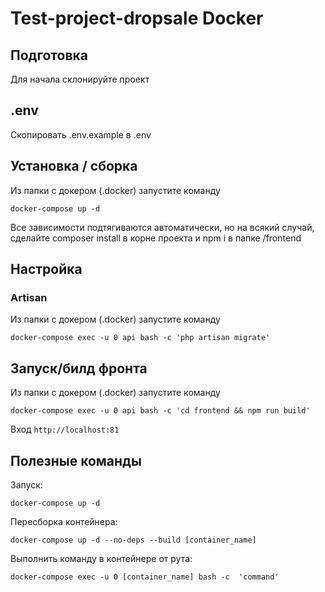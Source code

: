 # Test-project-dropsale Docker


## Подготовка
Для начала склонируйте проект

## .env
Скопировать .env.example в .env 

## Установка / сборка

Из папки с докером (.docker) запустите команду
```
docker-compose up -d
```

Все зависимости подтягиваются автоматически, но на всякий случай, сделайте composer install в корне проекта и
npm i в папке /frontend

## Настройка
### Artisan

Из папки с докером (.docker) запустите команду
```
docker-compose exec -u 0 api bash -c 'php artisan migrate'

```

## Запуск/билд фронта

Из папки с докером (.docker) запустите команду
```
docker-compose exec -u 0 api bash -c 'cd frontend && npm run build'
```
Вход `http://localhost:81`

## Полезные команды
Запуск:
```
docker-compose up -d
```
Пересборка контейнера:
```
docker-compose up -d --no-deps --build [container_name]
```
Выполнить команду в контейнере от рута:
```
docker-compose exec -u 0 [container_name] bash -c  'command'
```

